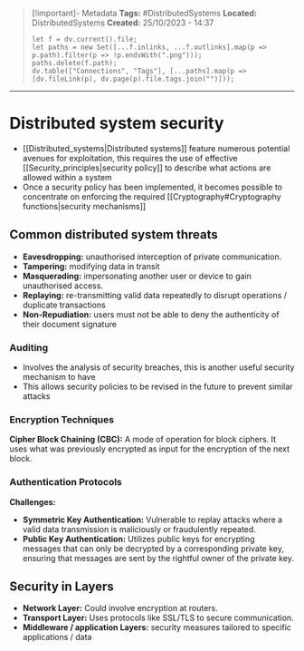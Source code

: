 > [!important]- Metadata
> **Tags:** #DistributedSystems 
> **Located:** DistributedSystems
> **Created:** 25/10/2023 - 14:37
> ```dataviewjs
> let f = dv.current().file;
> let paths = new Set([...f.inlinks, ...f.outlinks].map(p => p.path).filter(p => !p.endsWith(".png")));
> paths.delete(f.path);
> dv.table(["Connections", "Tags"], [...paths].map(p => [dv.fileLink(p), dv.page(p).file.tags.join("")]));
> ```

___
# Distributed system security
- [[Distributed_systems|Distributed systems]] feature numerous potential avenues for exploitation, this requires the use of effective [[Security_principles|security policy]] to describe what actions are allowed within a system
- Once a security policy has been implemented, it becomes possible to concentrate on enforcing the required [[Cryptography#Cryptography functions|security mechanisms]]


## Common distributed system threats
-  **Eavesdropping:** unauthorised interception of private communication.
-  **Tampering:** modifying data in transit
-  **Masquerading:** impersonating another user or device to gain unauthorised access.
-  **Replaying:** re-transmitting valid data repeatedly to disrupt operations \/ duplicate transactions 
- **Non-Repudiation:** users must not be able to deny the authenticity of their document signature 

### Auditing 
- Involves the analysis of security breaches, this is another useful security mechanism to have 
- This allows security policies to be revised in the future to prevent similar attacks 


### Encryption Techniques

**Cipher Block Chaining (CBC):** A mode of operation for block ciphers. It uses what was previously encrypted as input for the encryption of the next block.

### Authentication Protocols

**Challenges:**

- **Symmetric Key Authentication:** Vulnerable to replay attacks where a valid data transmission is maliciously or fraudulently repeated.
- **Public Key Authentication:** Utilizes public keys for encrypting messages that can only be decrypted by a corresponding private key, ensuring that messages are sent by the rightful owner of the private key.



## Security in Layers

- **Network Layer:** Could involve encryption at routers.
- **Transport Layer:** Uses protocols like SSL/TLS to secure communication.
- **Middleware / application Layers:** security measures tailored to specific applications / data
